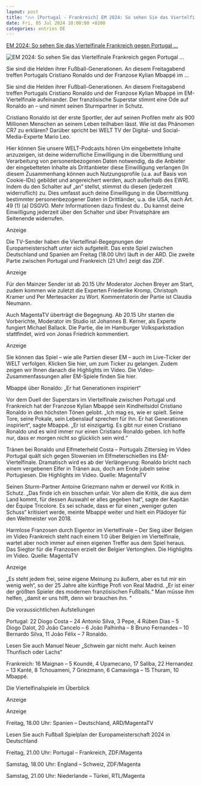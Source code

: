 ```yaml
---
layout: post
title: "🔥🔥 [Portugal - Frankreich] EM 2024: So sehen Sie das Viertelfinale Frankreich gegen Portugal ..."
date: Fri, 05 Jul 2024 10:00:00 +0200
categories: entries DE
---
```

[EM 2024: So sehen Sie das Viertelfinale Frankreich gegen Portugal ...](https://www.welt.de/sport/fussball/em/article252365398/EM-2024-So-sehen-Sie-das-Viertelfinale-Frankreich-gegen-Portugal-live-im-TV.html)

![EM 2024: So sehen Sie das Viertelfinale Frankreich gegen Portugal ...](https://img.welt.de/img/sport/fussball/em/mobile252366258/6941355677-ci16x9-w1200/FBL-EURO-2024-MATCH46-POR-FRA.jpg)

Sie sind die Helden ihrer Fußball-Generationen. An diesem Freitagabend treffen Portugals Cristiano Ronaldo und der Franzose Kylian Mbappé im ...

Sie sind die Helden ihrer Fußball-Generationen. An diesem Freitagabend treffen Portugals Cristiano Ronaldo und der Franzose Kylian Mbappé im EM-Viertelfinale aufeinander. Der französische Superstar stimmt eine Ode auf Ronaldo an – und nimmt seinen Sturmpartner in Schutz.

Cristiano Ronaldo ist der erste Sportler, der auf seinen Profilen mehr als 900 Millionen Menschen an seinem Leben teilhaben lässt. Wie ist das Phänomen CR7 zu erklären? Darüber spricht bei WELT TV der Digital- und Social-Media-Experte Mario Leo.

Hier können Sie unsere WELT-Podcasts hören Um eingebettete Inhalte anzuzeigen, ist deine widerrufliche Einwilligung in die Übermittlung und Verarbeitung von personenbezogenen Daten notwendig, da die Anbieter der eingebetteten Inhalte als Drittanbieter diese Einwilligung verlangen [In diesem Zusammenhang können auch Nutzungsprofile (u.a. auf Basis von Cookie-IDs) gebildet und angereichert werden, auch außerhalb des EWR]. Indem du den Schalter auf „an“ stellst, stimmst du diesen (jederzeit widerruflich) zu. Dies umfasst auch deine Einwilligung in die Übermittlung bestimmter personenbezogener Daten in Drittländer, u.a. die USA, nach Art. 49 (1) (a) DSGVO. Mehr Informationen dazu findest du . Du kannst deine Einwilligung jederzeit über den Schalter und über Privatsphäre am Seitenende widerrufen.

Anzeige

Die TV-Sender haben die Viertelfinal-Begegnungen der Europameisterschaft unter sich aufgeteilt. Das erste Spiel zwischen Deutschland und Spanien am Freitag (18.00 Uhr) läuft in der ARD. Die zweite Partie zwischen Portugal und Frankreich (21 Uhr) zeigt das ZDF.

Anzeige

Für den Mainzer Sender ist ab 20.15 Uhr Moderator Jochen Breyer am Start, zudem kommen wie zuletzt die Experten Friederike Kromp, Christoph Kramer und Per Mertesacker zu Wort. Kommentatorin der Partie ist Claudia Neumann.

Auch MagentaTV überträgt die Begegnung. Ab 20.15 Uhr starten die Vorberichte, Moderator im Studio ist Johannes B. Kerner, als Experte fungiert Michael Ballack. Die Partie, die im Hamburger Volksparkstadion stattfindet, wird von Jonas Friedrich kommentiert.

Anzeige

Sie können das Spiel – wie alle Partien dieser EM – auch im Live-Ticker der WELT verfolgen. Klicken Sie hier, um zum Ticker zu gelangen. Zudem zeigen wir Ihnen danach die Highlights im Video. Die Video-Zusammenfassungen aller EM-Spiele finden Sie hier.

Mbappé über Ronaldo: „Er hat Generationen inspiriert“

Vor dem Duell der Superstars im Viertelfinale zwischen Portugal und Frankreich hat der Franzose Kylian Mbappé sein Kindheitsidol Cristiano Ronaldo in den höchsten Tönen gelobt. „Ich mag es, wie er spielt. Seine Tore, seine Pokale, sein Lebenslauf sprechen für ihn. Er hat Generationen inspiriert“, sagte Mbappé. „Er ist einzigartig. Es gibt nur einen Cristiano Ronaldo und es wird immer nur einen Cristiano Ronaldo geben. Ich hoffe nur, dass er morgen nicht so glücklich sein wird.“

Tränen bei Ronaldo und Elfmeterheld Costa – Portugals Zittersieg im Video Portugal quält sich gegen Slowenien im Elfmeterschießen ins EM-Viertelfinale. Dramatisch wird es ab der Verlängerung: Ronaldo bricht nach einem vergebenen Elfer in Tränen aus, doch am Ende jubeln seine Portugiesen. Die Highlights im Video. Quelle: MagentaTV

Seinen Sturm-Partner Antoine Griezmann nahm er derweil vor Kritik in Schutz. „Das finde ich ein bisschen unfair. Vor allem die Kritik, die aus dem Land kommt, für dessen Auswahl er alles gegeben hat“, sagte der Kapitän der Équipe Tricolore. Es sei schade, dass er für einen „weniger guten Schuss“ kritisiert werde, meinte Mbappé weiter und hielt ein Plädoyer für den Weltmeister von 2018.

Harmlose Franzosen durch Eigentor im Viertelfinale – Der Sieg über Belgien im Video Frankreich steht nach einem 1:0 über Belgien im Viertelfinale, wartet aber noch immer auf einen eigenen Treffer aus dem Spiel heraus. Das Siegtor für die Franzosen erzielt der Belgier Vertonghen. Die Highlights im Video. Quelle: MagentaTV

Anzeige

„Es steht jedem frei, seine eigene Meinung zu äußern, aber es tut mir ein wenig weh“, so der 25 Jahre alte künftige Profi von Real Madrid. „Er ist einer der größten Spieler des modernen französischen Fußballs.“ Man müsse ihm helfen, „damit er uns hilft, denn wir brauchen ihn. “

Die voraussichtlichen Aufstellungen

Portugal: 22 Diogo Costa – 24 Antonio Silva, 3 Pepe, 4 Rúben Dias – 5 Diogo Dalot, 20 João Cancelo – 6 João Palhinha – 8 Bruno Fernandes – 10 Bernardo Silva, 11 João Félix – 7 Ronaldo.

Lesen Sie auch Manuel Neuer „Schwein gar nicht mehr. Auch keinen Thunfisch oder Lachs“

Frankreich: 16 Maignan – 5 Koundé, 4 Upamecano, 17 Saliba, 22 Hernandez – 13 Kanté, 8 Tchouameni, 7 Griezmann, 6 Camavinga – 15 Thuram, 10 Mbappé.

Die Viertelfinalspiele im Überblick

Anzeige

Anzeige

Freitag, 18.00 Uhr: Spanien – Deutschland, ARD/MagentaTV

Lesen Sie auch Fußball Spielplan der Europameisterschaft 2024 in Deutschland

Freitag, 21.00 Uhr: Portugal – Frankreich, ZDF/Magenta

Samstag, 18.00 Uhr: England – Schweiz, ZDF/Magenta

Samstag, 21.00 Uhr: Niederlande – Türkei, RTL/Magenta

